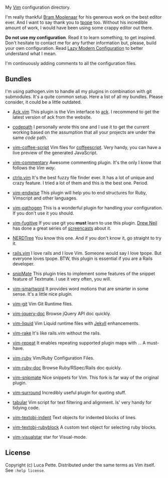 My [Vim](http://www.vim.org) configuration directory.

I'm really thankful [Bram Moolenaar](http://www.moolenaar.net/) for his
generous work on the best editor ever. And I want to say thank you to
[tpope](http://tpo.pe/) too. Without his incredible amount of work, I would
have been using some crappy editor out there.

**Do not use my configuration**. Read it to learn something, to get inspired.
Don't hesitate to contact me for any further information but, please, build
your own configuration. Read [Lazy Modern
Configuration](http://lucapette.com/vim/rails/vim-for-rails-developers-lazy-modern-configuration/)
to better understand what I mean.

I'm continuously adding comments to all the configuration files.

Bundles
-------

I'm using pathogen.vim to handle all my plugins in combination with git
submodules. It's a quite common setup. Here a list of all my bundles. Please
consider, it could be a little outdated.


- [Ack.vim](http://www.vim.org/scripts/script.php?script_id=2572)
  This plugin is the Vim interface to [ack](http://betterthangrep.com/). I
  recommend to get the latest version of ack from the website.

- [codepath](http://www.vim.org/scripts/script.php?script_id=3435)
  I personally wrote this one and I use it to get the current working based on
  the assumption that all your projects are under the same *code* path.

- [vim-coffee-script](https://github.com/kchmck/vim-coffee-script)
  Vim files for [coffeescript](http://coffeescript.org/). Very handy, you can
  have a live preview of the generated JavaScript.

- [vim-commentary](https://github.com/tpope/vim-commentary)
  Awesome commenting plugin. It's the only I know that follows the *Vim way*.

- [ctrlp.vim](http://kien.github.com/ctrlp.vim/)
  It's the best fuzzy file finder ever. It has a lot of unique and crazy
  feature. I tried a lot of them and this is the best one. Period.

- [vim-endwise](https://github.com/tpope/vim-endwise)
  This plugin will help you to end structures for Ruby, Vimscript and other
  languages.

- [vim-pathogen](https://github.com/tpope/vim-pathogen)
  This is a wonderful plugin for handling your configuration. If you don't
  use it you should.

- [vim-fugitive](https://github.com/tpope/vim-fugitive)
  If you use git you **must** learn to use this plugin.
  [Drew Neil](https://github.com/nelstrom) has done a great series of
  [screencasts](http://vimcasts.org/) about it.

- [NERDTree](http://www.vim.org/scripts/script.php?script_id=1658)
  You know this one. And if you don't know it, go straight to try it.

- [rails.vim](http://rails.vim.tpope.net/)
  I love rails and I love Vim. Someone would say I love tpope. But everyone
  loves tpope. BTW, this plugin is essential if you are a Rails developer.

- [snipMate](https://github.com/garbas/vim-snipmate)
  This plugin tries to implement some features of the snippet feature of
  Textmate. I use it very often, you will.

- [vim-smartword](https://github.com/kana/vim-smartword)
  It provides word motions that are smarter in some sense. It's a little
  nice plugin.

- [vim-git](https://github.com/tpope/vim-git)
  Vim Git Runtime files.

- [vim-jquery-doc](https://github.com/lucapette/vim-jquery-doc)
  Browse jQuery API doc quickly.

- [vim-liquid](https://github.com/tpope/vim-liquid)
  Vim Liquid runtime files with [Jekyll](http://jekyllrb.com/) enhancements.

- [vim-rake](https://github.com/tpope/vim-rake)
   It's like rails.vim without the rails.

- [vim-repeat](https://github.com/tpope/vim-repeat)
  It enables repeating supported plugin maps with `.`. A must-have.

- [vim-ruby](https://github.com/vim-ruby/vim-ruby)
  Vim/Ruby Configuration Files.

- [vim-ruby-doc](https://github.com/lucapette/vim-ruby-doc)
  Browse Ruby/RSpec/Rails doc quickly.

- [vim-snipmate](https://github.com/garbas/vim-snipmate)
  Nice snippets for Vim. This fork is far way of the original plugin.

- [vim-surround](https://github.com/tpope/vim-surround)
  Incredibly useful plugin for quoting stuff.

- [tabular](https://github.com/godlygeek/tabular)
  Vim script for text filtering and alignment. Is' very handy for tidying
  code.

- [vim-textobj-indent](https://github.com/kana/vim-textobj-indent)
  Text objects for indented blocks of lines.

- [vim-textobj-rubyblock](https://github.com/nelstrom/vim-textobj-rubyblock)
  A custom text object for selecting ruby blocks.

- [vim-visualstar](https://github.com/thinca/vim-visualstar)
  star for Visual-mode.

License
-------

Copyright (c) Luca Pette. Distributed under the same terms as Vim itself. See `:help license`.

